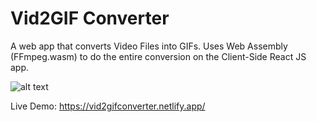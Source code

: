 # Vid2GIF Converter
A web app that converts Video Files into GIFs. Uses Web Assembly (FFmpeg.wasm) to do the entire conversion on the Client-Side React JS app.

![alt text](https://i.imgur.com/esQJXlW.jpg)

Live Demo: https://vid2gifconverter.netlify.app/
